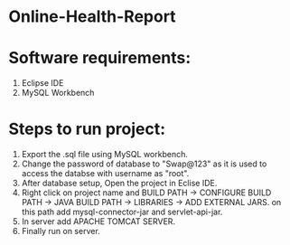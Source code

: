 # Online-Health-Report

# Software requirements:

1) Eclipse IDE
2) MySQL Workbench

# Steps to run project:

1) Export the .sql file using MySQL workbench.
2) Change the password of database to "Swap@123" as it is used to access the databse with username as "root".
3) After database setup, Open the project in Eclise IDE.
4) Right click on project name and BUILD PATH -> CONFIGURE BUILD PATH -> JAVA BUILD PATH -> LIBRARIES -> ADD EXTERNAL JARS. on this path add mysql-connector-jar and servlet-api-jar.
5) In server add APACHE TOMCAT SERVER.
6) Finally run on server.
